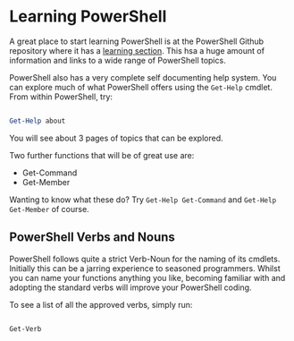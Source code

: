 # Learning PowerShell

A great place to start learning PowerShell is at the PowerShell Github repository where it has a [learning section](https://github.com/PowerShell/PowerShell/tree/master/docs/learning-powershell).  This hsa a huge amount of information and links to a wide range of PowerShell topics.

PowerShell also has a very complete self documenting help system.  You can explore much of what PowerShell offers using the `Get-Help` cmdlet.  From within PowerShell, try:

``` PowerShell

Get-Help about

```

You will see about 3 pages of topics that can be explored.

Two further functions that will be of great use are:

* Get-Command
* Get-Member

Wanting to know what these do? Try `Get-Help Get-Command` and `Get-Help Get-Member` of course.

## PowerShell Verbs and Nouns

PowerShell follows quite a strict Verb-Noun for the naming of its cmdlets.  Initially this can be a jarring experience to seasoned programmers.  Whilst you can name your functions anything you like, becoming familiar with and adopting the standard verbs will improve your PowerShell coding.

To see a list of all the approved verbs, simply run:

``` PowerShell

Get-Verb

```
